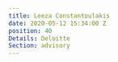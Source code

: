```yaml
---
title: Leeza Constantoulakis
date: 2020-05-12 15:34:00 Z
position: 40
Details: Deloitte
Section: advisory
---
```


